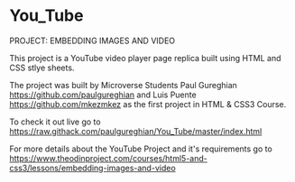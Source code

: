 # You_Tube
PROJECT: EMBEDDING IMAGES AND VIDEO

This project is a YouTube video player page replica built using HTML and CSS stlye sheets.

The project was built by Microverse Students Paul Gureghian <https://github.com/paulgureghian> and Luis Puente <https://github.com/mkezmkez> as the first project in HTML & CSS3 Course.

To check it out live go to <https://raw.githack.com/paulgureghian/You_Tube/master/index.html>

For more details about the YouTube Project and it's requirements go to <https://www.theodinproject.com/courses/html5-and-css3/lessons/embedding-images-and-video>


